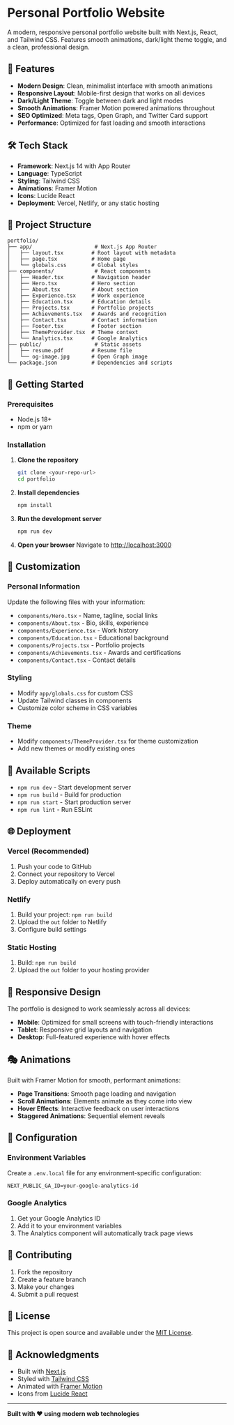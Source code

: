 # Personal Portfolio Website

A modern, responsive personal portfolio website built with Next.js, React, and Tailwind CSS. Features smooth animations, dark/light theme toggle, and a clean, professional design.

## 🚀 Features

- **Modern Design**: Clean, minimalist interface with smooth animations
- **Responsive Layout**: Mobile-first design that works on all devices
- **Dark/Light Theme**: Toggle between dark and light modes
- **Smooth Animations**: Framer Motion powered animations throughout
- **SEO Optimized**: Meta tags, Open Graph, and Twitter Card support
- **Performance**: Optimized for fast loading and smooth interactions

## 🛠️ Tech Stack

- **Framework**: Next.js 14 with App Router
- **Language**: TypeScript
- **Styling**: Tailwind CSS
- **Animations**: Framer Motion
- **Icons**: Lucide React
- **Deployment**: Vercel, Netlify, or any static hosting

## 📁 Project Structure

```
portfolio/
├── app/                    # Next.js App Router
│   ├── layout.tsx         # Root layout with metadata
│   ├── page.tsx           # Home page
│   └── globals.css        # Global styles
├── components/             # React components
│   ├── Header.tsx         # Navigation header
│   ├── Hero.tsx           # Hero section
│   ├── About.tsx          # About section
│   ├── Experience.tsx     # Work experience
│   ├── Education.tsx      # Education details
│   ├── Projects.tsx       # Portfolio projects
│   ├── Achievements.tsx   # Awards and recognition
│   ├── Contact.tsx        # Contact information
│   ├── Footer.tsx         # Footer section
│   ├── ThemeProvider.tsx  # Theme context
│   └── Analytics.tsx      # Google Analytics
├── public/                 # Static assets
│   ├── resume.pdf         # Resume file
│   └── og-image.jpg       # Open Graph image
└── package.json           # Dependencies and scripts
```

## 🚀 Getting Started

### Prerequisites

- Node.js 18+ 
- npm or yarn

### Installation

1. **Clone the repository**
   ```bash
   git clone <your-repo-url>
   cd portfolio
   ```

2. **Install dependencies**
   ```bash
   npm install
   ```

3. **Run the development server**
   ```bash
   npm run dev
   ```

4. **Open your browser**
   Navigate to [http://localhost:3000](http://localhost:3000)

## 📝 Customization

### Personal Information
Update the following files with your information:
- `components/Hero.tsx` - Name, tagline, social links
- `components/About.tsx` - Bio, skills, experience
- `components/Experience.tsx` - Work history
- `components/Education.tsx` - Educational background
- `components/Projects.tsx` - Portfolio projects
- `components/Achievements.tsx` - Awards and certifications
- `components/Contact.tsx` - Contact details

### Styling
- Modify `app/globals.css` for custom CSS
- Update Tailwind classes in components
- Customize color scheme in CSS variables

### Theme
- Modify `components/ThemeProvider.tsx` for theme customization
- Add new themes or modify existing ones

## 🎨 Available Scripts

- `npm run dev` - Start development server
- `npm run build` - Build for production
- `npm run start` - Start production server
- `npm run lint` - Run ESLint

## 🌐 Deployment

### Vercel (Recommended)
1. Push your code to GitHub
2. Connect your repository to Vercel
3. Deploy automatically on every push

### Netlify
1. Build your project: `npm run build`
2. Upload the `out` folder to Netlify
3. Configure build settings

### Static Hosting
1. Build: `npm run build`
2. Upload the `out` folder to your hosting provider

## 📱 Responsive Design

The portfolio is designed to work seamlessly across all devices:
- **Mobile**: Optimized for small screens with touch-friendly interactions
- **Tablet**: Responsive grid layouts and navigation
- **Desktop**: Full-featured experience with hover effects

## 🎭 Animations

Built with Framer Motion for smooth, performant animations:
- **Page Transitions**: Smooth page loading and navigation
- **Scroll Animations**: Elements animate as they come into view
- **Hover Effects**: Interactive feedback on user interactions
- **Staggered Animations**: Sequential element reveals

## 🔧 Configuration

### Environment Variables
Create a `.env.local` file for any environment-specific configuration:
```env
NEXT_PUBLIC_GA_ID=your-google-analytics-id
```

### Google Analytics
1. Get your Google Analytics ID
2. Add it to your environment variables
3. The Analytics component will automatically track page views

## 🤝 Contributing

1. Fork the repository
2. Create a feature branch
3. Make your changes
4. Submit a pull request

## 📄 License

This project is open source and available under the [MIT License](LICENSE).

## 🙏 Acknowledgments

- Built with [Next.js](https://nextjs.org/)
- Styled with [Tailwind CSS](https://tailwindcss.com/)
- Animated with [Framer Motion](https://www.framer.com/motion/)
- Icons from [Lucide React](https://lucide.dev/)

---

**Built with ❤️ using modern web technologies**
